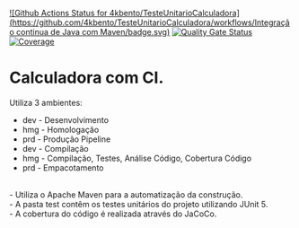 [![Github Actions Status for 4kbento/TesteUnitarioCalculadora](https://github.com/4kbento/TesteUnitarioCalculadora/workflows/Integração continua de Java com Maven/badge.svg)](https://github.com/4kbento/TesteUnitarioCalculadora)
[![Quality Gate Status](https://sonarcloud.io/api/project_badges/measure?project=4kbento_TesteUnitarioCalculadoraC&metric=alert_status)](https://sonarcloud.io/summary/new_code?id=osmarbraz_calculadora5)
[![Coverage](https://sonarcloud.io/api/project_badges/measure?project=osmarbraz_calculadora5&metric=coverage)](https://sonarcloud.io/component_measures?id=4kbento_TesteUnitarioCalculadora&metric=coverage)
# Calculadora com CI.
Utiliza 3 ambientes:
- dev - Desenvolvimento
- hmg - Homologação
- prd - Produção
Pipeline
- dev - Compilação
- hmg - Compilação, Testes, Análise Código, Cobertura Código
- prd - Empacotamento
<br>
- Utiliza o Apache Maven para a automatização da construção.<br>
- A pasta test contêm os testes unitários do projeto utilizando JUnit 5.<br>
- A cobertura do código é realizada através do JaCoCo.<br
